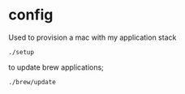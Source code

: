# config

Used to provision a mac with my application stack

```
./setup
```

to update brew applications;

```
./brew/update
```
